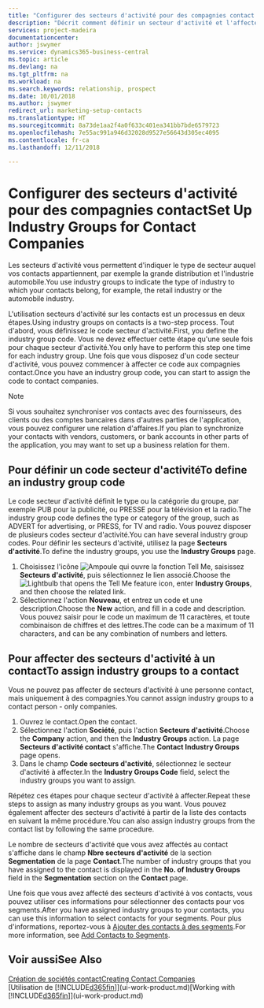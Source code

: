 ```yaml
---
title: "Configurer des secteurs d'activité pour des compagnies contact| Microsoft Docs"
description: "Décrit comment définir un secteur d'activité et l'affecter à une compagnie contact, par exemple, le marché de détail ou l'industrie automobile."
services: project-madeira
documentationcenter: 
author: jswymer
ms.service: dynamics365-business-central
ms.topic: article
ms.devlang: na
ms.tgt_pltfrm: na
ms.workload: na
ms.search.keywords: relationship, prospect
ms.date: 10/01/2018
ms.author: jswymer
redirect_url: marketing-setup-contacts
ms.translationtype: HT
ms.sourcegitcommit: 8a73de1aa2f4a0f633c401ea341bb7bde6579723
ms.openlocfilehash: 7e55ac991a946d32028d9527e56643d305ec4095
ms.contentlocale: fr-ca
ms.lasthandoff: 12/11/2018

---
```

# <a name="set-up-industry-groups-for-contact-companies"></a><span data-ttu-id="f7d4c-103">Configurer des secteurs d'activité pour des compagnies contact</span><span class="sxs-lookup"><span data-stu-id="f7d4c-103">Set Up Industry Groups for Contact Companies</span></span>
<span data-ttu-id="f7d4c-104">Les secteurs d'activité vous permettent d'indiquer le type de secteur auquel vos contacts appartiennent, par exemple la grande distribution et l'industrie automobile.</span><span class="sxs-lookup"><span data-stu-id="f7d4c-104">You use industry groups to indicate the type of industry to which your contacts belong, for example, the retail industry or the automobile industry.</span></span>

<span data-ttu-id="f7d4c-105">L'utilisation secteurs d'activité sur les contacts est un processus en deux étapes.</span><span class="sxs-lookup"><span data-stu-id="f7d4c-105">Using industry groups on contacts is a two-step process.</span></span> <span data-ttu-id="f7d4c-106">Tout d'abord, vous définissez le code secteur d'activité.</span><span class="sxs-lookup"><span data-stu-id="f7d4c-106">First, you define the industry group code.</span></span> <span data-ttu-id="f7d4c-107">Vous ne devez effectuer cette étape qu'une seule fois pour chaque secteur d'activité.</span><span class="sxs-lookup"><span data-stu-id="f7d4c-107">You only have to perform this step one time for each industry group.</span></span> <span data-ttu-id="f7d4c-108">Une fois que vous disposez d'un code secteur d'activité, vous pouvez commencer à affecter ce code aux compagnies contact.</span><span class="sxs-lookup"><span data-stu-id="f7d4c-108">Once you have an industry group code, you can start to assign the code to contact companies.</span></span>

> [!NOTE]  
>   <span data-ttu-id="f7d4c-109">Si vous souhaitez synchroniser vos contacts avec des fournisseurs, des clients ou des comptes bancaires dans d'autres parties de l'application, vous pouvez configurer une relation d'affaires.</span><span class="sxs-lookup"><span data-stu-id="f7d4c-109">If you plan to synchronize your contacts with vendors, customers, or bank accounts in other parts of the application, you may want to set up a business relation for them.</span></span>

## <a name="to-define-an-industry-group-code"></a><span data-ttu-id="f7d4c-110">Pour définir un code secteur d'activité</span><span class="sxs-lookup"><span data-stu-id="f7d4c-110">To define an industry group code</span></span>
<span data-ttu-id="f7d4c-111">Le code secteur d'activité définit le type ou la catégorie du groupe, par exemple PUB pour la publicité, ou PRESSE pour la télévision et la radio.</span><span class="sxs-lookup"><span data-stu-id="f7d4c-111">The industry group code defines the type or category of the group, such as ADVERT for advertising, or PRESS, for TV and radio.</span></span> <span data-ttu-id="f7d4c-112">Vous pouvez disposer de plusieurs codes secteur d'activité.</span><span class="sxs-lookup"><span data-stu-id="f7d4c-112">You can have several industry group codes.</span></span> <span data-ttu-id="f7d4c-113">Pour définir les secteurs d'activité, utilisez la page **Secteurs d'activité**.</span><span class="sxs-lookup"><span data-stu-id="f7d4c-113">To define the industry groups, you use the **Industry Groups** page.</span></span>

1. <span data-ttu-id="f7d4c-114">Choisissez l'icône ![Ampoule qui ouvre la fonction Tell Me](media/ui-search/search_small.png "Dites-moi ce que vous voulez faire"), saisissez **Secteurs d'activité**, puis sélectionnez le lien associé.</span><span class="sxs-lookup"><span data-stu-id="f7d4c-114">Choose the ![Lightbulb that opens the Tell Me feature](media/ui-search/search_small.png "Tell me what you want to do") icon, enter **Industry Groups**, and then choose the related link.</span></span>
2. <span data-ttu-id="f7d4c-115">Sélectionnez l'action **Nouveau**, et entrez un code et une description.</span><span class="sxs-lookup"><span data-stu-id="f7d4c-115">Choose the **New** action, and fill in a code and description.</span></span> <span data-ttu-id="f7d4c-116">Vous pouvez saisir pour le code un maximum de 11 caractères, et toute combinaison de chiffres et des lettres.</span><span class="sxs-lookup"><span data-stu-id="f7d4c-116">The code can be a maximum of 11 characters, and can be any combination of numbers and letters.</span></span>

## <a name="AssignIndustryGroupContact"></a> <span data-ttu-id="f7d4c-117">Pour affecter des secteurs d'activité à un contact</span><span class="sxs-lookup"><span data-stu-id="f7d4c-117">To assign industry groups to a contact</span></span>
<span data-ttu-id="f7d4c-118">Vous ne pouvez pas affecter de secteurs d'activité à une personne contact, mais uniquement à des compagnies.</span><span class="sxs-lookup"><span data-stu-id="f7d4c-118">You cannot assign industry groups to a contact person - only companies.</span></span>

1. <span data-ttu-id="f7d4c-119">Ouvrez le contact.</span><span class="sxs-lookup"><span data-stu-id="f7d4c-119">Open the contact.</span></span>
2. <span data-ttu-id="f7d4c-120">Sélectionnez l'action **Société**, puis l'action **Secteurs d'activité**.</span><span class="sxs-lookup"><span data-stu-id="f7d4c-120">Choose the **Company** action, and then the **Industry Groups** action.</span></span> <span data-ttu-id="f7d4c-121">La page **Secteurs d'activité contact** s'affiche.</span><span class="sxs-lookup"><span data-stu-id="f7d4c-121">The **Contact Industry Groups** page opens.</span></span>
3. <span data-ttu-id="f7d4c-122">Dans le champ **Code secteurs d'activité**, sélectionnez le secteur d'activité à affecter.</span><span class="sxs-lookup"><span data-stu-id="f7d4c-122">In the **Industry Groups Code** field, select the industry groups you want to assign.</span></span>

<span data-ttu-id="f7d4c-123">Répétez ces étapes pour chaque secteur d'activité à affecter.</span><span class="sxs-lookup"><span data-stu-id="f7d4c-123">Repeat these steps to assign as many industry groups as you want.</span></span> <span data-ttu-id="f7d4c-124">Vous pouvez également affecter des secteurs d'activité à partir de la liste des contacts en suivant la même procédure.</span><span class="sxs-lookup"><span data-stu-id="f7d4c-124">You can also assign industry groups from the contact list by following the same procedure.</span></span>

<span data-ttu-id="f7d4c-125">Le nombre de secteurs d'activité que vous avez affectés au contact s'affiche dans le champ **Nbre secteurs d'activité** de la section **Segmentation** de la page **Contact**.</span><span class="sxs-lookup"><span data-stu-id="f7d4c-125">The number of industry groups that you have assigned to the contact is displayed in the **No. of Industry Groups** field in the **Segmentation** section on the **Contact** page.</span></span>

<span data-ttu-id="f7d4c-126">Une fois que vous avez affecté des secteurs d'activité à vos contacts, vous pouvez utiliser ces informations pour sélectionner des contacts pour vos segments.</span><span class="sxs-lookup"><span data-stu-id="f7d4c-126">After you have assigned industry groups to your contacts, you can use this information to select contacts for your segments.</span></span> <span data-ttu-id="f7d4c-127">Pour plus d'informations, reportez-vous à [Ajouter des contacts à des segments](marketing-add-contact-segment.md).</span><span class="sxs-lookup"><span data-stu-id="f7d4c-127">For more information, see [Add Contacts to Segments](marketing-add-contact-segment.md).</span></span>

## <a name="see-also"></a><span data-ttu-id="f7d4c-128">Voir aussi</span><span class="sxs-lookup"><span data-stu-id="f7d4c-128">See Also</span></span>
[<span data-ttu-id="f7d4c-129">Création de sociétés contact</span><span class="sxs-lookup"><span data-stu-id="f7d4c-129">Creating Contact Companies</span></span>](marketing-create-contact-companies.md)  
<span data-ttu-id="f7d4c-130">[Utilisation de [!INCLUDE[d365fin](includes/d365fin_md.md)]](ui-work-product.md)</span><span class="sxs-lookup"><span data-stu-id="f7d4c-130">[Working with [!INCLUDE[d365fin](includes/d365fin_md.md)]](ui-work-product.md)</span></span>

